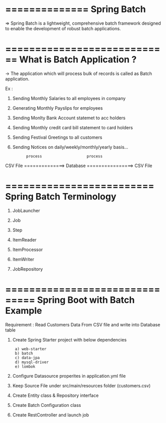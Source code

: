 ==============
Spring Batch
==============

=> Spring Batch is a lightweight, comprehensive batch framework designed to enable the development of robust batch applications.


============================
What is Batch Application ?
============================

-> The application which will process bulk of records is called as Batch application.

Ex :

1) Sending Monthly Salaries to all employees in company
2) Generating Monthly Payslips for employees
3) Sending Monlty Bank Account statemet to acc holders
4) Sending Monthly credit card bill statement to card holders
5) Sending Festival Greetings to all customers
6) Sending Notices on daily/weekly/monthly/yearly basis...


			 process					process
CSV File  ==============> Database  ================>   CSV File


=========================
Spring Batch Terminology
=========================

1) JobLauncher

2) Job

3) Step

4) ItemReader

5) ItemProcessor

6) ItemWriter

7) JobRepository

===============================
Spring Boot with Batch Example 
===============================

Requirement : Read Customers Data From CSV file and write into Database table



1) Create Spring Starter project with below dependencies

		a) web-starter
		b) batch
		c) data-jpa
		d) mysql-driver
		e) lombok

2) Configure Datasource properites in application.yml file

3) Keep Source File under src/main/resources folder (customers.csv)

4) Create Entity class & Repository interface

5) Create Batch Configuration class

6) Create RestController and launch job
